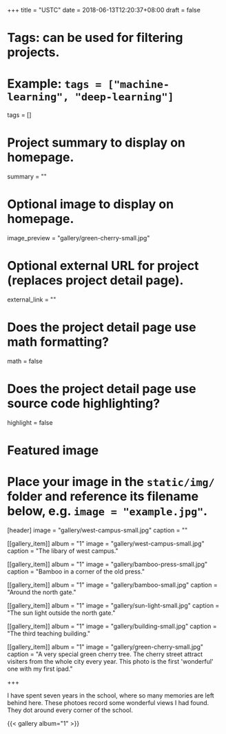 +++
title = "USTC"
date = 2018-06-13T12:20:37+08:00
draft = false

# Tags: can be used for filtering projects.
# Example: `tags = ["machine-learning", "deep-learning"]`
tags = []

# Project summary to display on homepage.
summary = ""

# Optional image to display on homepage.
image_preview = "gallery/green-cherry-small.jpg"

# Optional external URL for project (replaces project detail page).
external_link = ""

# Does the project detail page use math formatting?
math = false

# Does the project detail page use source code highlighting?
highlight = false

# Featured image
# Place your image in the `static/img/` folder and reference its filename below, e.g. `image = "example.jpg"`.
[header]
image = "gallery/west-campus-small.jpg"
caption = ""
    
[[gallery_item]]
album = "1"
image = "gallery/west-campus-small.jpg"
caption = "The libary of west campus."

[[gallery_item]]
album = "1"
image = "gallery/bamboo-press-small.jpg"
caption = "Bamboo in a corner of the old press."
    
[[gallery_item]]
album = "1"
image = "gallery/bamboo-small.jpg"
caption = "Around the north gate."

[[gallery_item]]
album = "1"
image = "gallery/sun-light-small.jpg"
caption = "The sun light outside the north gate."
    
[[gallery_item]]
album = "1"
image = "gallery/building-small.jpg"
caption = "The third teaching building."
    
[[gallery_item]]
album = "1"
image = "gallery/green-cherry-small.jpg"
caption = "A very special green cherry tree. The cherry street attract visiters from the whole city every year. This photo is the first 'wonderful' one with my first ipad."

+++

I have spent seven years in the school, where so many memories are left behind here. These photoes record some wonderful views I had found. They dot around every corner of the school.

{{< gallery album="1" >}}

